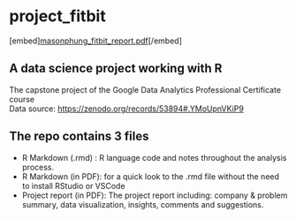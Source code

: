 # project_fitbit

[embed][masonphung_fitbit_report.pdf](https://github.com/masonphung/project_fitbit/blob/6b1720ad035242be6ac225043e2b45816d891856/masonphung_fitbit_report.pdf)[/embed]

## A data science project working with R

The capstone project of the Google Data Analytics Professional Certificate course   
Data source: https://zenodo.org/records/53894#.YMoUpnVKiP9

## The repo contains 3 files
- R Markdown (.rmd) : R language code and notes throughout the analysis process.
- R Markdown (in PDF): for a quick look to the .rmd file without the need to install RStudio or VSCode
- Project report (in PDF): The project report including: company & problem summary, data visualization, insights, comments and suggestions. 
